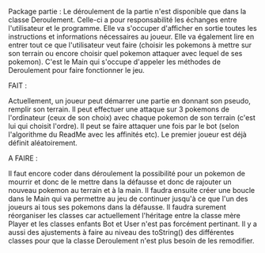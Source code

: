 Package partie :
Le déroulement de la partie n'est disponible que dans la classe Deroulement. Celle-ci a pour responsabilité les échanges entre l'utilisateur et le programme. Elle va s'occuper d'afficher en sortie toutes les instructions et informations nécessaires au joueur. Elle va également lire en entrer tout ce que l'utilisateur veut faire (choisir les pokemons à mettre sur son terrain ou encore choisir quel pokemon attaquer avec lequel de ses pokemon). C'est le Main qui s'occupe d'appeler les méthodes de Deroulement pour faire fonctionner le jeu.

FAIT :

Actuellement, un joueur peut démarrer une partie en donnant son pseudo, remplir son terrain. Il peut effectuer une attaque sur 3 pokemons de l'ordinateur (ceux de son choix) avec chaque pokemon de son terrain (c'est lui qui choisit l'ordre). Il peut se faire attaquer une fois par le bot (selon l'algorithme du ReadMe avec les affinités etc). Le premier joueur est déjà définit aléatoirement.

A FAIRE :

Il faut encore coder dans déroulement la possibilité pour un pokemon de mourrir et donc de le mettre dans la défausse et donc de rajouter un nouveau pokemon au terrain et à la main. Il faudra ensuite créer une boucle dans le Main qui va permettre au jeu de continuer jusqu'à ce que l'un des joueurs ai tous ses pokemons dans la défausse.
Il faudra surement réorganiser les classes car actuellement l'héritage entre la classe mère Player et les classes enfants Bot et User n'est pas forcément pertinant.
Il y a aussi des ajustements à faire au niveau des toString() des différentes classes pour que la classe Deroulement n'est plus besoin de les remodifier.
